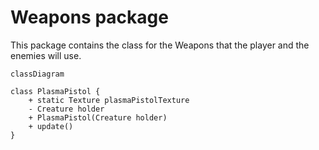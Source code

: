 # Weapons package

This package contains the class for the Weapons that the player and the enemies will use.

```mermaid
classDiagram

class PlasmaPistol {
    + static Texture plasmaPistolTexture
    - Creature holder
    + PlasmaPistol(Creature holder)
    + update()
}
```